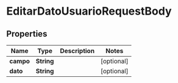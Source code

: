 

# EditarDatoUsuarioRequestBody

## Properties

Name | Type | Description | Notes
------------ | ------------- | ------------- | -------------
**campo** | **String** |  |  [optional]
**dato** | **String** |  |  [optional]




